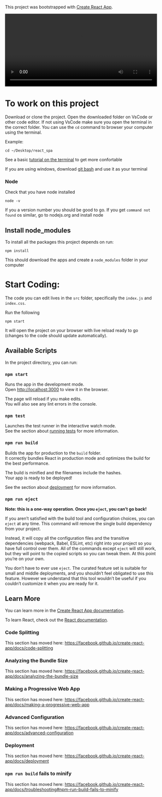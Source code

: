 This project was bootstrapped with [Create React App](https://github.com/facebook/create-react-app).


<video width="100%" height="240" controls>
  <source src="spa.mp4" type="video/mp4">
  Your browser does not support the video tag.
</video>

# To work on this project

Download or clone the project. Open the downloaded folder on VsCode or other code editor. If not using VsCode make sure you open the terminal in the correct folder. You can use the `cd` command to browser your computer using the terminal. 

Example:

```
cd ~/Desktop/react_spa
```

See a basic [tutorial on the terminal](https://www.youtube.com/watch?v=jDINUSK7rXE) to get more confortable

If you are using windows, download [git bash](https://gitforwindows.org/) and use it as your terminal 

### Node

Check that you have node installed 

```
node -v
```
If you a version number you should be good to go. If you get `command not found` os similar, go to nodejs.org and install node

## Install node_modules

To install all the packages this project depends on run:

``` 
npm install
```

This should download the apps and create a `node_modules` folder in your computer

# Start Coding:

The code you can edit lives in the `src` folder, specifically the `index.js` and `index.css`. 

Run the following
```
npm start
```

It will open the project on your browser with live reload ready to go (changes to the code should update automatically). 

## Available Scripts

In the project directory, you can run:

### `npm start`

Runs the app in the development mode.<br />
Open [http://localhost:3000](http://localhost:3000) to view it in the browser.

The page will reload if you make edits.<br />
You will also see any lint errors in the console.

### `npm test`

Launches the test runner in the interactive watch mode.<br />
See the section about [running tests](https://facebook.github.io/create-react-app/docs/running-tests) for more information.

### `npm run build`

Builds the app for production to the `build` folder.<br />
It correctly bundles React in production mode and optimizes the build for the best performance.

The build is minified and the filenames include the hashes.<br />
Your app is ready to be deployed!

See the section about [deployment](https://facebook.github.io/create-react-app/docs/deployment) for more information.

### `npm run eject`

**Note: this is a one-way operation. Once you `eject`, you can’t go back!**

If you aren’t satisfied with the build tool and configuration choices, you can `eject` at any time. This command will remove the single build dependency from your project.

Instead, it will copy all the configuration files and the transitive dependencies (webpack, Babel, ESLint, etc) right into your project so you have full control over them. All of the commands except `eject` will still work, but they will point to the copied scripts so you can tweak them. At this point you’re on your own.

You don’t have to ever use `eject`. The curated feature set is suitable for small and middle deployments, and you shouldn’t feel obligated to use this feature. However we understand that this tool wouldn’t be useful if you couldn’t customize it when you are ready for it.

## Learn More

You can learn more in the [Create React App documentation](https://facebook.github.io/create-react-app/docs/getting-started).

To learn React, check out the [React documentation](https://reactjs.org/).

### Code Splitting

This section has moved here: https://facebook.github.io/create-react-app/docs/code-splitting

### Analyzing the Bundle Size

This section has moved here: https://facebook.github.io/create-react-app/docs/analyzing-the-bundle-size

### Making a Progressive Web App

This section has moved here: https://facebook.github.io/create-react-app/docs/making-a-progressive-web-app

### Advanced Configuration

This section has moved here: https://facebook.github.io/create-react-app/docs/advanced-configuration

### Deployment

This section has moved here: https://facebook.github.io/create-react-app/docs/deployment

### `npm run build` fails to minify

This section has moved here: https://facebook.github.io/create-react-app/docs/troubleshooting#npm-run-build-fails-to-minify
